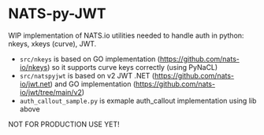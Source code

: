# NATS-py-JWT

WIP implementation of NATS.io utilities needed to handle auth in python: nkeys, xkeys (curve), JWT.
* `src/nkeys` is based on GO implementation (https://github.com/nats-io/nkeys) so it supports curve keys correctly (using PyNaCL)
* `src/natspyjwt` is based on v2 JWT .NET (https://github.com/nats-io/jwt.net) and GO implementation (https://github.com/nats-io/jwt/tree/main/v2)
* `auth_callout_sample.py` is exmaple auth_callout implementation using lib above

NOT FOR PRODUCTION USE YET!
